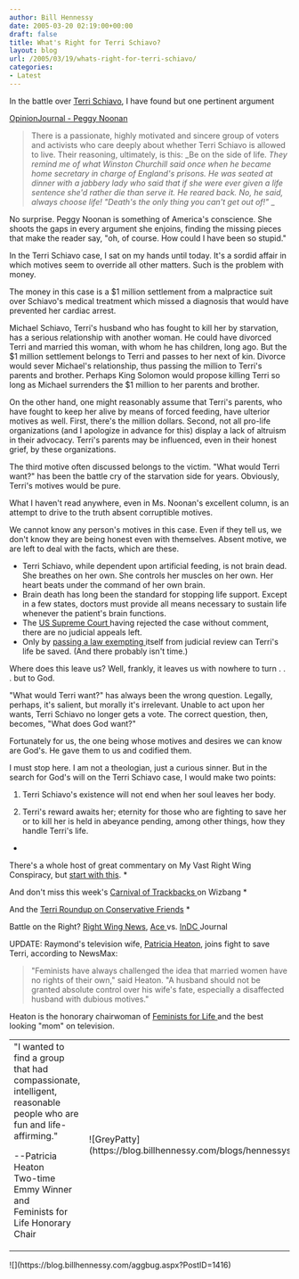 ```yaml
---
author: Bill Hennessy
date: 2005-03-20 02:19:00+00:00
draft: false
title: What's Right for Terri Schiavo?
layout: blog
url: /2005/03/19/whats-right-for-terri-schiavo/
categories:
- Latest
---
```


In the battle over [Terri Schiavo](https://michellemalkin.com/archives/001804.htm), I have found but one pertinent argument




[OpinionJournal - Peggy Noonan](https://www.opinionjournal.com/columnists/pnoonan/?id=110006442)




> 

> 
> There is a passionate, highly motivated and sincere group of voters and activists who care deeply about whether Terri Schiavo is allowed to live. Their reasoning, ultimately, is this: _Be on the side of life. _They remind me of what Winston Churchill said once when he became home secretary in charge of England's prisons. He was seated at dinner with a jabbery lady who said that if she were ever given a life sentence she'd rather die than serve it. He reared back. No, he said, always choose life! "Death's the only thing you can't get out of!"_ _
> 
> 




No surprise. Peggy Noonan is something of America's conscience. She shoots the gaps in every argument she enjoins, finding the missing pieces that make the reader say, "oh, of course. How could I have been so stupid."




In the Terri Schiavo case, I sat on my hands until today. It's a sordid affair in which motives seem to override all other matters. Such is the problem with money.




The money in this case is a $1 million settlement from a malpractice suit over Schiavo's medical treatment which missed a diagnosis that would have prevented her cardiac arrest.




Michael Schiavo, Terri's husband who has fought to kill her by starvation, has a serious relationship with another woman. He could have divorced Terri and married this woman, with whom he has children, long ago. But the $1 million settlement belongs to Terri and passes to her next of kin. Divorce would sever Michael's relationship, thus passing the million to Terri's parents and brother. Perhaps King Solomon would propose killing Terri so long as Michael surrenders the $1 million to her parents and brother.




On the other hand, one might reasonably assume that Terri's parents, who have fought to keep her alive by means of forced feeding, have ulterior motives as well. First, there's the million dollars. Second, not all pro-life organizations (and I apologize in advance for this) display a lack of altruism in their advocacy. Terri's parents may be influenced, even in their honest grief, by these organizations.




The third motive often discussed belongs to the victim. "What would Terri want?" has been the battle cry of the starvation side for years. Obviously, Terri's motives would be pure.




What I haven't read anywhere, even in Ms. Noonan's excellent column, is an attempt to drive to the truth absent corruptible motives.




We cannot know any person's motives in this case. Even if they tell us, we don't know they are being honest even with themselves. Absent motive, we are left to deal with the facts, which are these.





  * Terri Schiavo, while dependent upon artificial feeding, is not brain dead. She breathes on her own. She controls her muscles on her own. Her heart beats under the command of her own brain. 
  * Brain death has long been the standard for stopping life support. Except in a few states, doctors must provide all means necessary to sustain life whenever the patient's brain functions. 
  * The [US Supreme Court ](https://www.captainsquartersblog.com/mt/archives/004111.php)having rejected the case without comment, there are no judicial appeals left. 
  * Only by [passing a law exempting ](https://www.blogsforterri.com/archives/2005/03/bobby_schindler_2.php)itself from judicial review can Terri's life be saved. (And there probably isn't time.)


Where does this leave us? Well, frankly, it leaves us with nowhere to turn . . . but to God.




"What would Terri want?" has always been the wrong question. Legally, perhaps, it's salient, but morally it's irrelevant. Unable to act upon her wants, Terri Schiavo no longer gets a vote. The correct question, then, becomes, "What does God want?"




Fortunately for us, the one being whose motives and desires we can know are God's. He gave them to us and codified them.




I must stop here. I am not a theologian, just a curious sinner. But in the search for God's will on the Terri Schiavo case, I would make two points:




1. Terri Schiavo's existence will not end when her soul leaves her body.




2. Terri's reward awaits her; eternity for those who are fighting to save her or to kill her is held in abeyance pending, among other things, how they handle Terri's life. 





  * 


There's a whole host of great commentary on My Vast Right Wing Conspiracy, but [start with this](https://bamapachyderm.com/archives/2005/03/19/the-slow-painful-death%e2%80%a6of-life-liberty-and-the-pursuit-of-happiness/).
  * 


And don't miss this week's [Carnival of Trackbacks ](https://wizbangblog.com/archives/005410.php)on Wizbang
  * 


And the [Terri Roundup on Conservative Friends](https://www.conservativefriends.com/viewtopic.php?t=1634)
  * 


Battle on the Right? [ Right Wing News](https://www.rightwingnews.com/archives/week_2005_03_13.PHP#003608), [Ace ](https://ace.mu.nu/)vs. [InDC ](https://www.indcjournal.com/)Journal


UPDATE: Raymond's television wife, [Patricia Heaton](https://www.newsmax.com/archives/ic/2005/3/18/223857.shtml), joins fight to save Terri, according to NewsMax:




> 

> 
> "Feminists have always challenged the idea that married women have no rights of their own," said Heaton. "A husband should not be granted absolute control over his wife's fate, especially a disaffected husband with dubious motives."
> 
> 




Heaton is the honorary chairwoman of [Feminists for Life ](https://www.feministsforlife.org/)and the best looking "mom" on television.


<table cellpadding="2" width="50%" cellspacing="2" >
<tbody >
<tr >

<td align="left" >"I wanted to find a group that had compassionate, intelligent, reasonable people who are fun and life-affirming."  



--Patricia Heaton  
Two-time Emmy Winner and   
Feminists for Life Honorary Chair

</td>

<td >![GreyPatty](https://blog.billhennessy.com/blogs/hennessys_view/greyPatty.jpg)

</td></tr></tbody></table>![](https://blog.billhennessy.com/aggbug.aspx?PostID=1416)


